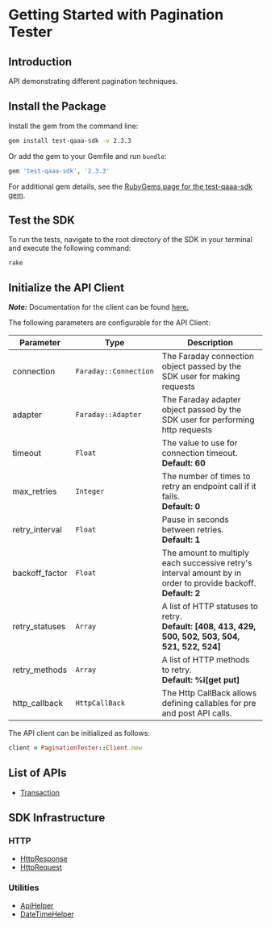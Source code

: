 
# Getting Started with Pagination Tester

## Introduction

API demonstrating different pagination techniques.

## Install the Package

Install the gem from the command line:

```bash
gem install test-qaaa-sdk -v 2.3.3
```

Or add the gem to your Gemfile and run `bundle`:

```ruby
gem 'test-qaaa-sdk', '2.3.3'
```

For additional gem details, see the [RubyGems page for the test-qaaa-sdk gem](https://rubygems.org/gems/test-qaaa-sdk/versions/2.3.3).

## Test the SDK

To run the tests, navigate to the root directory of the SDK in your terminal and execute the following command:

```
rake
```

## Initialize the API Client

**_Note:_** Documentation for the client can be found [here.](https://www.github.com/tahaali2000/test-qaaa-ruby-sdk/tree/2.3.3/doc/client.md)

The following parameters are configurable for the API Client:

| Parameter | Type | Description |
|  --- | --- | --- |
| connection | `Faraday::Connection` | The Faraday connection object passed by the SDK user for making requests |
| adapter | `Faraday::Adapter` | The Faraday adapter object passed by the SDK user for performing http requests |
| timeout | `Float` | The value to use for connection timeout. <br> **Default: 60** |
| max_retries | `Integer` | The number of times to retry an endpoint call if it fails. <br> **Default: 0** |
| retry_interval | `Float` | Pause in seconds between retries. <br> **Default: 1** |
| backoff_factor | `Float` | The amount to multiply each successive retry's interval amount by in order to provide backoff. <br> **Default: 2** |
| retry_statuses | `Array` | A list of HTTP statuses to retry. <br> **Default: [408, 413, 429, 500, 502, 503, 504, 521, 522, 524]** |
| retry_methods | `Array` | A list of HTTP methods to retry. <br> **Default: %i[get put]** |
| http_callback | `HttpCallBack` | The Http CallBack allows defining callables for pre and post API calls. |

The API client can be initialized as follows:

```ruby
client = PaginationTester::Client.new
```

## List of APIs

* [Transaction](https://www.github.com/tahaali2000/test-qaaa-ruby-sdk/tree/2.3.3/doc/controllers/transaction.md)

## SDK Infrastructure

### HTTP

* [HttpResponse](https://www.github.com/tahaali2000/test-qaaa-ruby-sdk/tree/2.3.3/doc/http-response.md)
* [HttpRequest](https://www.github.com/tahaali2000/test-qaaa-ruby-sdk/tree/2.3.3/doc/http-request.md)

### Utilities

* [ApiHelper](https://www.github.com/tahaali2000/test-qaaa-ruby-sdk/tree/2.3.3/doc/api-helper.md)
* [DateTimeHelper](https://www.github.com/tahaali2000/test-qaaa-ruby-sdk/tree/2.3.3/doc/date-time-helper.md)

